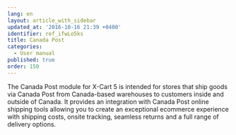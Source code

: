```yaml
---
lang: en
layout: article_with_sidebar
updated_at: '2016-10-16 21:39 +0400'
identifier: ref_ifwLo5ks
title: Canada Post
categories:
  - User manual
published: true
order: 150
---
```



The Canada Post module for X-Cart 5 is intended for stores that ship goods via Canada Post from Canada-based warehouses to customers inside and outside of Canada. It provides an integration with Canada Post online shipping tools allowing you to create an exceptional ecommerce experience with shipping costs, onsite tracking, seamless returns and a full range of delivery options.
